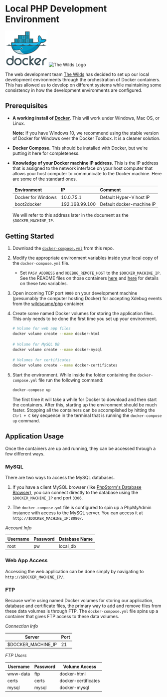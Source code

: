 # Local PHP Development Environment

![Docker Logo](assets/img/small_v-trans-115.png?raw=true) ![The Wilds Logo](https://avatars1.githubusercontent.com/u/11079956?v=3&s=115)

The web development team [The Wilds](http://wilds.org) has decided to set up our
local development environments through the orchestration of Docker containers. This
has allowed us to develop on different systems while maintaining some consistency
in how the development environments are configured.

Prerequisites
----

* **A working install of [Docker](https://www.docker.com/products/docker)**. This
  will work under Windows, Mac OS, or Linux.
  
  **Note:** If you have Windows 10, we recommend using the stable version of
  Docker for Windows over the Docker Toolbox. It is a cleaner solution.
  
* **Docker Compose**. This should be installed with Docker, but we're putting it
  here for completeness.
  
* **Knowledge of your Docker machine IP address**. This is the IP address that is
  assigned to the network interface on your host computer that allows your host
  computer to communicate to the Docker machine. Here are some of the standard
  ones.
  
  | Environment        | IP             | Comment                   |
  |--------------------|----------------|---------------------------|
  | Docker for Windows | 10.0.75.1      | Default Hyper-V host IP   |
  | boot2docker        | 192.168.99.100 | Default docker-machine IP |
  
  We will refer to this address later in the document as the `$DOCKER_MACHINE_IP`.

Getting Started
----

1) Download the [`docker-compose.yml`](https://github.com/wildscamp/docker-localphpdevenvironment/blob/master/docker-compose.yml)
   from this repo.

2) Modify the appropriate environment variables inside your local copy of the
   `docker-compose.yml` file.
   * Set `PASV_ADDRESS` and `XDEBUG_REMOTE_HOST` to the `$DOCKER_MACHINE_IP`.
     See the README files on those containers
     [here](https://github.com/wildscamp/docker-vsftpd) and
     [here](https://github.com/wildscamp/docker-php) for details on these two
     variables.
   
3) Open incoming TCP port `9000` on your development machine (presumably the
   computer hosting Docker) for accepting Xdebug events from the
   [wildscamp/php](https://hub.docker.com/r/wildscamp/php/) container.

4) Create some named Docker volumes for storing the application files. This only
   needs to be done the first time you set up your environment.
   
   ```bash
   # Volume for web app files
   docker volume create --name docker-html

   # Volume for MySQL DB
   docker volume create --name docker-mysql

   # Volumes for certificates
   docker volume create --name docker-certificates
   ```

5) Start the environment. While inside the folder containing the
   `docker-compose.yml` file run the following command:
   
   ```bash
   docker-compose up
   ```
   
   The first time it will take a while for Docker to download and then start the
   containers. After this, starting up the environment should be much faster.
   Stopping all the containers can be accomplished by hitting the `Ctrl + C` key
   sequence in the terminal that is running the `docker-compose up` command.

Application Usage
----

Once the containers are up and running, they can be accessed through a few
different ways.

### MySQL

There are two ways to access the MySQL databases.

1) If you have a client MySQL browser (like 
   [PhpStorm's Database Browser](https://www.jetbrains.com/help/phpstorm/2016.2/working-with-the-database-tool-window.html)),
   you can connect directly to the database using the `$DOCKER_MACHINE_IP` and
   port `3306`.

2) The `docker-compose.yml` file is configured to spin up a PhpMyAdmin instance
   with access to the MySQL server. You can access it at
   `http://$DOCKER_MACHINE_IP:8080/`.

_Account Info_

| Username | Password | Database Name |
|----------|----------|---------------|
| root     | pw       | local_db

### Web App Access

Accessing the web application can be done simply by navigating to
`http://$DOCKER_MACHINE_IP/`.

### FTP

Because we're using named Docker volumes for storing our application, database
and certificate files, the primary way to add and remove files from these data
volumes is through FTP. The `docker-compose.yml` file spins up a container that
gives FTP access to these data volumes.

_Connection Info_

| Server             | Port |
|--------------------|------|
| $DOCKER_MACHINE_IP | 21   |

_FTP Users_

| Username | Password | Volume Access       |
|----------|----------|---------------------|
| www-data | ftp      | docker-html         |
| certs    | certs    | docker-certificates |
| mysql    | mysql    | docker-mysql        |